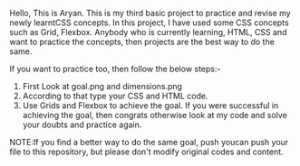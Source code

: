Hello, This is Aryan. This is my third basic project to practice and revise my newly learntCSS concepts.
In this project, I have used some CSS concepts such as Grid, Flexbox.
Anybody who is currently learning, HTML, CSS and want to practice the concepts, then projects are the best way to do the same.

If you want to practice too, then follow the below steps:-
1. First Look at goal.png and dimensions.png
2. According to that type your CSS and HTML code.
3. Use Grids and Flexbox to achieve the goal.
If you were successful in achieving the goal, then congrats otherwise look at my code and solve your doubts and practice again.

NOTE:If you find a better way to do the same goal, push youcan push your file to this repository, but please don't modify original codes and content.
